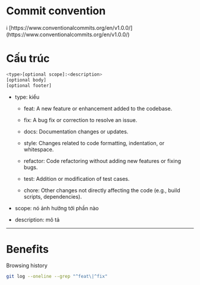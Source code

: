 # Commit convention

<aside>
ℹ️ [https://www.conventionalcommits.org/en/v1.0.0/](https://www.conventionalcommits.org/en/v1.0.0/)

</aside>

# Cấu trúc

```bash
<type>[optional scope]:<description>
[optional body]
[optional footer]
```

- type: kiểu

  - feat: A new feature or enhancement added to the codebase.

  - fix: A bug fix or correction to resolve an issue.
  - docs: Documentation changes or updates.
  - style: Changes related to code formatting, indentation, or whitespace.
  - refactor: Code refactoring without adding new features or fixing bugs.
  - test: Addition or modification of test cases.
  - chore: Other changes not directly affecting the code (e.g., build scripts, dependencies).

- scope: nó ảnh hưởng tới phần nào
- description: mô tả

---

# Benefits

Browsing history

```bash
git log --oneline --grep "^feat\|^fix"
```
